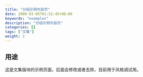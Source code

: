 ```yaml
---
title: "分组示例内容页"
date: 2000-03-05T01:52:45+08:00
keywords: "examples"
description: "分组示例内容页"
categories: []
tags: ["文集"]
weight: 2
---
```


## 用途
这是文集版块的示例页面，后面会修改或者去除，目前用于风格调试用。

